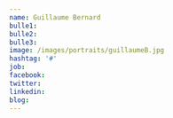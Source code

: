 ```yaml
---
name: Guillaume Bernard
bulle1: 
bulle2: 
bulle3: 
image: /images/portraits/guillaumeB.jpg
hashtag: '#'
job: 
facebook: 
twitter: 
linkedin: 
blog: 
---
```


